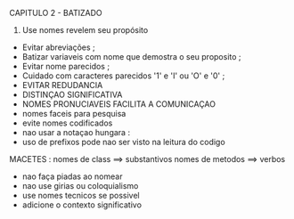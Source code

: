 CAPITULO 2 - BATIZADO

1. Use nomes revelem seu propósito
- Evitar abreviações ;
- Batizar variaveis com nome que demostra o seu proposito ; 
- Evitar nome parecidos ;
- Cuidado com caracteres parecidos '1' e 'I' ou 'O' e '0' ;
- EVITAR REDUDANCIA 
- DISTINÇAO SIGNIFICATIVA 
- NOMES PRONUCIAVEIS FACILITA A COMUNICAÇAO
- nomes faceis para pesquisa
- evite nomes codificados
- nao usar a notaçao hungara :
- uso de prefixos pode nao ser visto na leitura do codigo

MACETES :
nomes de class   ==> substantivos
nomes de metodos ==> verbos

- nao faça piadas ao nomear
- nao use girias ou coloquialismo
- use nomes tecnicos se possivel
- adicione o contexto significativo

